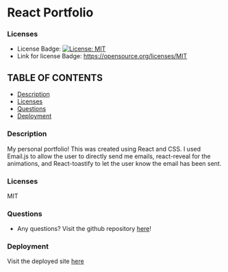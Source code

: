 # React Portfolio

### Licenses
* License Badge: [![License: MIT](https://img.shields.io/badge/License-MIT-yellow.svg)](https://opensource.org/licenses/MIT)
* Link for license Badge: https://opensource.org/licenses/MIT

## TABLE OF CONTENTS
* [Description](#description)
* [Licenses](#licenses)
* [Questions](#questions)
* [Deployment](#deployment)

### Description
My personal portfolio! This was created using React and CSS. I used Email.js to allow the user to directly send me emails, react-reveal for the animations, and React-toastify to let the user know the email has been sent.

### Licenses
MIT

### Questions
* Any questions? Visit the github repository [here](https://github.com/Kenny4297/React-Portfolio)!

### Deployment
Visit the deployed site [here](https://kenny4297.github.io/React-Portfolio/)
